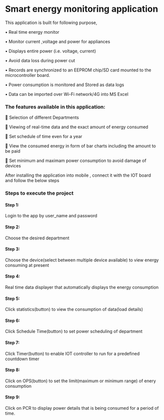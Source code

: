 # Smart energy monitoring application

This application is built for following purpose,

•	Real time energy monitor

•	Monitor current ,voltage and power for appliances

•	Displays entire power (i.e. voltage, current) 

•	Avoid data loss during power cut 

•	Records are synchronized to an EEPROM chip/SD card mounted to the
  microcontroller board. 
  
•	Power consumption is monitored and Stored as data logs 

•	Data can be imported over Wi-Fi network/4G into MS Excel

### The features available in this application:

	Selection of different Departments

	Viewing of real-time data and the exact amount of energy consumed

	Set schedule of time even for a year

	View the consumed energy in form of bar charts including the amount to be paid 

	Set minimum and maximam power consumption to avoid damage of devices

After installing the application into mobile , connect it with the IOT board and follow the below steps 

### Steps to execute the project

#### Step 1:
Login to the app by user_name and password

#### Step 2:
Choose the desired department

#### Step 3:
Choose the device(select between multiple device available) to view energy consuming at present

#### Step 4:
Real time data displayer that automatically displays the energy consumption 

#### Step 5:
Click statistics(button) to view the consumption of data(load details)

#### Step 6:
Click Schedule Time(button) to set power scheduling of department

#### Step 7:
Click Timer(button) to enable IOT controller to run for a predefined countdown timer

#### Step 8:
Click on OPS(button) to set the limit(maximum or minimum range) of enery consumption

#### Step 9:
Click on PCR to display power details that is being consumed for a period of time.











